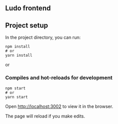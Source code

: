 ## Ludo frontend



## Project setup

In the project directory, you can run:

```
npm install
# or
yarn install
```

or

### Compiles and hot-reloads for development

```
npm start
# or
yarn start
```

Open [http://localhost:3002](http://localhost:3002) to view it in the browser.

The page will reload if you make edits.
